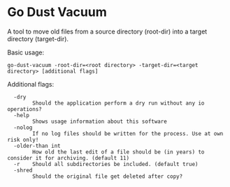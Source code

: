 # Go Dust Vacuum

A tool to move old files from a source directory (root-dir) into a target directory (target-dir).

Basic usage:
```
go-dust-vacuum -root-dir=<root directory> -target-dir=<target directory> [additional flags]
```

Additional flags:
```
  -dry
        Should the application perform a dry run without any io operations?
  -help
        Shows usage information about this software
  -nolog
        If no log files should be written for the process. Use at own risk only!
  -older-than int
        How old the last edit of a file should be (in years) to consider it for archiving. (default 11)
  -r    Should all subdirectories be included. (default true)
  -shred
        Should the original file get deleted after copy?
```
